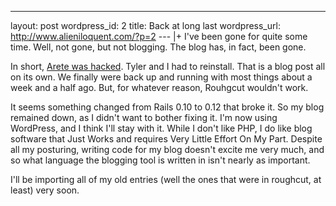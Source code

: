 --- 
layout: post
wordpress_id: 2
title: Back at long last
wordpress_url: http://www.alieniloquent.com/?p=2
--- |+
I've been gone for quite some time. Well, not gone, but not blogging. The blog
has, in fact, been gone.

In short, [Arete was hacked][1]. Tyler and I had to reinstall. That is a blog
post all on its own. We finally were back up and running with most things
about a week and a half ago. But, for whatever reason, Rouhgcut wouldn't work.

It seems something changed from Rails 0.10 to 0.12 that broke it. So my blog
remained down, as I didn't want to bother fixing it. I'm now using WordPress,
and I think I'll stay with it. While I don't like PHP, I do like blog software
that Just Works and requires Very Little Effort On My Part. Despite all my
posturing, writing code for my blog doesn't excite me very much, and so what
language the blogging tool is written in isn't nearly as important.

I'll be importing all of my old entries (well the ones that were in roughcut,
at least) very soon.

   [1]: http://www.arete.cc/2005/05/23/arete-returns/


